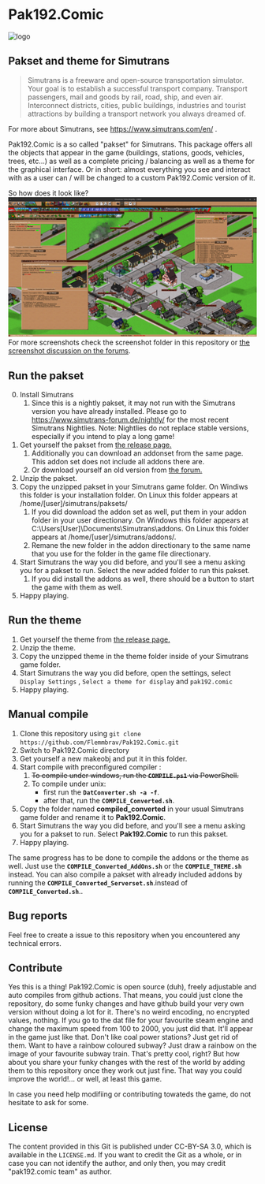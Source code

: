 # Pak192.Comic
![logo](pakset/UI/128/images/big_logo_25_years.png)

## Pakset and theme for Simutrans

> Simutrans is a freeware and open-source transportation simulator. Your goal is to establish a successful transport company. Transport passengers, mail and goods by rail, road, ship, and even air. Interconnect districts, cities, public buildings, industries and tourist attractions by building a transport network you always dreamed of.

For more about Simutrans, see https://www.simutrans.com/en/ .

Pak192.Comic is a so called "pakset" for Simutrans.
This package offers all the objects that appear in the game (buildings, stations, goods, vehicles, trees, etc...) as well as a complete pricing / balancing as well as a theme for the graphical interface.
Or in short: almost everything you see and interact with as a user can / will be changed to a custom Pak192.Comic version of it.

So how does it look like?
![screenshot](screenshots/Small_City_during_the_1920s.png)
For more screenshots check the screenshot folder in this repository or [the screenshot discussion on the forums](https://forum.simutrans.com/index.php/topic,2445.msg203871.html#new).

## Run the pakset

0. Install Simutrans
	1. Since this is a nightly pakset, it may not run with the Simutrans version you have already installed. Please go to https://www.simutrans-forum.de/nightly/ for the most recent Simutrans Nightlies.
	Note: Nightlies do not replace stable versions, especially if you intend to play a long game!
1. Get yourself the pakset from [the release page.](https://github.com/Flemmbrav/Pak192.Comic/releases)
	1. Additionally you can download an addonset from the same page. This addon set does not include all addons there are.
	2. Or download yourself an old version from [the forum.](https://forum.simutrans.com/index.php?board=120.0)
2. Unzip the pakset.
3. Copy the unzipped pakset in your Simutrans game folder. On Windiws this folder is your installation folder. On Linux this folder appears at /home/[user]/simutrans/paksets/
	1. If you did download the addon set as well, put them in your addon folder in your user directionary. On Windows this folder appears at C:\Users\[User]\Documents\Simutrans\addons. On Linux this folder appears at /home/[user]/simutrans/addons/.
	2. Remane the new folder in the addon directionary to the same name that you use for the folder in the game file directionary.
4. Start Simutrans the way you did before, and you'll see a menu asking you for a pakset to run. Select the new added folder to run this pakset.
	1. If you did install the addons as well, there should be a button to start the game with them as well.
5. Happy playing.

## Run the theme

1. Get yourself the theme from [the release page.](https://github.com/Flemmbrav/Pak192.Comic/releases)
2. Unzip the theme.
3. Copy the unzipped theme in the theme folder inside of your Simutrans game folder.
4. Start Simutrans the way you did before, open the settings, select `Display Settings` , `Select a theme for display` and `pak192.comic`
5. Happy playing.

## Manual compile

1. Clone this repository using `git clone https://github.com/Flemmbrav/Pak192.Comic.git`
2. Switch to Pak192.Comic directory
3. Get yourself a new makeobj and put it in this folder.
3. Start compile with preconfigured compiler :
	1. ~~To compile under windows, run the **`COMPILE.ps1`** via PowerShell.~~
	2. To compile under unix:
        - first run the **`DatConverter.sh -a -f`**.
        - after that, run the **`COMPILE_Converted.sh`**.
4. Copy the folder named **compiled_converted** in your usual Simutrans game folder and rename it to **Pak192.Comic**.
5. Start Simutrans the way you did before, and you'll see a menu asking you for a pakset to run. Select **Pak192.Comic** to run this pakset.
6. Happy playing.

The same progress has to be done to compile the addons or the theme as well. Just use the **`COMPILE_Converted_AddOns.sh`** or the **`COMPILE_THEME.sh`** instead.
You can also compile a pakset with already included addons by running the **`COMPILE_Converted_Serverset.sh`**.instead of **`COMPILE_Converted.sh`**..

## Bug reports

Feel free to create a issue to this repository when you encountered any technical errors.

## Contribute

Yes this is a thing!
Pak192.Comic is open source (duh), freely adjustable and auto compiles from github actions. That means, you could just clone the repository, do some funky changes and have github build your very own version without doing a lot for it. There's no weird encoding, no encrypted values, nothing. If you go to the dat file for your favourite steam engine and change the maximum speed from 100 to 2000, you just did that. It'll appear in the game just like that. Don't like coal power stations? Just get rid of them. Want to have a rainbow coloured subway? Just draw a rainbow on the image of your favourite subway train.
That's pretty cool, right?
But how about you share your funky changes with the rest of the world by adding them to this repository once they work out just fine. That way you could improve the world!… or well, at least this game.

In case you need help modifiing or contributing towateds the game, do not hesitate to ask for some.

## License

The content provided in this Git is published under CC-BY-SA 3.0, which is available in the `LICENSE.md`. If you want to credit the Git as a whole, or in case you can not identify the author, and only then, you may credit "pak192.comic team" as author.
